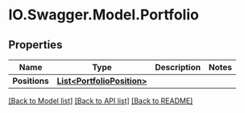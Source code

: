 # IO.Swagger.Model.Portfolio
## Properties

Name | Type | Description | Notes
------------ | ------------- | ------------- | -------------
**Positions** | [**List&lt;PortfolioPosition&gt;**](PortfolioPosition.md) |  | 

[[Back to Model list]](../README.md#documentation-for-models) [[Back to API list]](../README.md#documentation-for-api-endpoints) [[Back to README]](../README.md)

